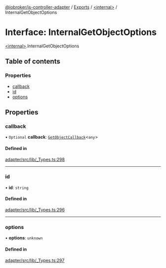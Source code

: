 [@iobroker/js-controller-adapter](../README.md) / [Exports](../modules.md) / [\<internal\>](../modules/internal_.md) / InternalGetObjectOptions

# Interface: InternalGetObjectOptions

[\<internal\>](../modules/internal_.md).InternalGetObjectOptions

## Table of contents

### Properties

- [callback](internal_.InternalGetObjectOptions.md#callback)
- [id](internal_.InternalGetObjectOptions.md#id)
- [options](internal_.InternalGetObjectOptions.md#options)

## Properties

### callback

• `Optional` **callback**: [`GetObjectCallback`](../modules/internal_.md#getobjectcallback)\<`any`\>

#### Defined in

[adapter/src/lib/_Types.ts:298](https://github.com/ioBroker/ioBroker.js-controller/blob/70007768/packages/adapter/src/lib/_Types.ts#L298)

___

### id

• **id**: `string`

#### Defined in

[adapter/src/lib/_Types.ts:296](https://github.com/ioBroker/ioBroker.js-controller/blob/70007768/packages/adapter/src/lib/_Types.ts#L296)

___

### options

• **options**: `unknown`

#### Defined in

[adapter/src/lib/_Types.ts:297](https://github.com/ioBroker/ioBroker.js-controller/blob/70007768/packages/adapter/src/lib/_Types.ts#L297)

